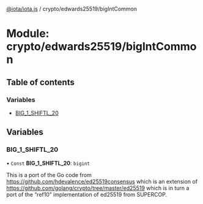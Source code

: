 [@iota/iota.js](../README.md) / crypto/edwards25519/bigIntCommon

# Module: crypto/edwards25519/bigIntCommon

## Table of contents

### Variables

- [BIG\_1\_SHIFTL\_20](crypto_edwards25519_bigintcommon.md#big_1_shiftl_20)

## Variables

### BIG\_1\_SHIFTL\_20

• `Const` **BIG\_1\_SHIFTL\_20**: `bigint`

This is a port of the Go code from https://github.com/hdevalence/ed25519consensus
which is an extension of https://github.com/golang/crypto/tree/master/ed25519
which is in turn a port of the “ref10” implementation of ed25519 from SUPERCOP.
